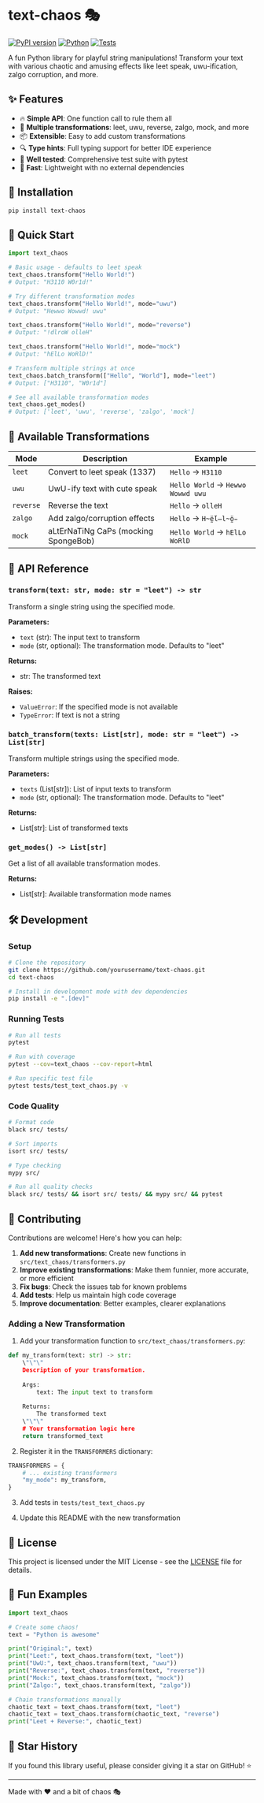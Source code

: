 # text-chaos 🎭

[![PyPI version](https://badge.fury.io/py/text-chaos.svg)](https://badge.fury.io/py/text-chaos)
[![Python](https://img.shields.io/pypi/pyversions/text-chaos.svg)](https://pypi.python.org/pypi/text-chaos)
[![Tests](https://github.com/yourusername/text-chaos/workflows/Tests/badge.svg)](https://github.com/yourusername/text-chaos/actions)

A fun Python library for playful string manipulations! Transform your text with various chaotic and amusing effects like leet speak, uwu-ification, zalgo corruption, and more.

## ✨ Features

- 🔥 **Simple API**: One function call to rule them all
- 🎯 **Multiple transformations**: leet, uwu, reverse, zalgo, mock, and more
- 📦 **Extensible**: Easy to add custom transformations
- 🔍 **Type hints**: Full typing support for better IDE experience  
- 🧪 **Well tested**: Comprehensive test suite with pytest
- 🚀 **Fast**: Lightweight with no external dependencies

## 🚀 Installation

```bash
pip install text-chaos
```

## 📖 Quick Start

```python
import text_chaos

# Basic usage - defaults to leet speak
text_chaos.transform("Hello World!")
# Output: "H3110 W0r1d!"

# Try different transformation modes
text_chaos.transform("Hello World!", mode="uwu")
# Output: "Hewwo Wowwd! uwu"

text_chaos.transform("Hello World!", mode="reverse") 
# Output: "!dlroW olleH"

text_chaos.transform("Hello World!", mode="mock")
# Output: "hElLo WoRlD!"

# Transform multiple strings at once
text_chaos.batch_transform(["Hello", "World"], mode="leet")
# Output: ["H3110", "W0r1d"]

# See all available transformation modes
text_chaos.get_modes()
# Output: ['leet', 'uwu', 'reverse', 'zalgo', 'mock']
```

## 🎨 Available Transformations

| Mode | Description | Example |
|------|-------------|---------|
| `leet` | Convert to leet speak (1337) | `Hello` → `H3110` |
| `uwu` | UwU-ify text with cute speak | `Hello World` → `Hewwo Wowwd uwu` |
| `reverse` | Reverse the text | `Hello` → `olleH` |
| `zalgo` | Add zalgo/corruption effects | `Hello` → `H̴̰ë́l̶l̴̰ö̵` |
| `mock` | aLtErNaTiNg CaPs (mocking SpongeBob) | `Hello World` → `hElLo WoRlD` |

## 🔧 API Reference

### `transform(text: str, mode: str = "leet") -> str`

Transform a single string using the specified mode.

**Parameters:**
- `text` (str): The input text to transform
- `mode` (str, optional): The transformation mode. Defaults to "leet"

**Returns:**
- str: The transformed text

**Raises:**
- `ValueError`: If the specified mode is not available
- `TypeError`: If text is not a string

### `batch_transform(texts: List[str], mode: str = "leet") -> List[str]`

Transform multiple strings using the specified mode.

**Parameters:**
- `texts` (List[str]): List of input texts to transform
- `mode` (str, optional): The transformation mode. Defaults to "leet"

**Returns:**
- List[str]: List of transformed texts

### `get_modes() -> List[str]`

Get a list of all available transformation modes.

**Returns:**
- List[str]: Available transformation mode names

## 🛠️ Development

### Setup

```bash
# Clone the repository
git clone https://github.com/yourusername/text-chaos.git
cd text-chaos

# Install in development mode with dev dependencies
pip install -e ".[dev]"
```

### Running Tests

```bash
# Run all tests
pytest

# Run with coverage
pytest --cov=text_chaos --cov-report=html

# Run specific test file
pytest tests/test_text_chaos.py -v
```

### Code Quality

```bash
# Format code
black src/ tests/

# Sort imports  
isort src/ tests/

# Type checking
mypy src/

# Run all quality checks
black src/ tests/ && isort src/ tests/ && mypy src/ && pytest
```

## 🤝 Contributing

Contributions are welcome! Here's how you can help:

1. **Add new transformations**: Create new functions in `src/text_chaos/transformers.py`
2. **Improve existing transformations**: Make them funnier, more accurate, or more efficient
3. **Fix bugs**: Check the issues tab for known problems
4. **Add tests**: Help us maintain high code coverage
5. **Improve documentation**: Better examples, clearer explanations

### Adding a New Transformation

1. Add your transformation function to `src/text_chaos/transformers.py`:

```python
def my_transform(text: str) -> str:
    \"\"\"
    Description of your transformation.
    
    Args:
        text: The input text to transform
        
    Returns:
        The transformed text
    \"\"\"
    # Your transformation logic here
    return transformed_text
```

2. Register it in the `TRANSFORMERS` dictionary:

```python
TRANSFORMERS = {
    # ... existing transformers
    "my_mode": my_transform,
}
```

3. Add tests in `tests/test_text_chaos.py`

4. Update this README with the new transformation

## 📄 License

This project is licensed under the MIT License - see the [LICENSE](LICENSE) file for details.

## 🎉 Fun Examples

```python
import text_chaos

# Create some chaos!
text = "Python is awesome"

print("Original:", text)
print("Leet:", text_chaos.transform(text, "leet"))
print("UwU:", text_chaos.transform(text, "uwu"))  
print("Reverse:", text_chaos.transform(text, "reverse"))
print("Mock:", text_chaos.transform(text, "mock"))
print("Zalgo:", text_chaos.transform(text, "zalgo"))

# Chain transformations manually
chaotic_text = text_chaos.transform(text, "leet")
chaotic_text = text_chaos.transform(chaotic_text, "reverse")
print("Leet + Reverse:", chaotic_text)
```

## 🌟 Star History

If you found this library useful, please consider giving it a star on GitHub! ⭐

---

Made with ❤️ and a bit of chaos 🎭
